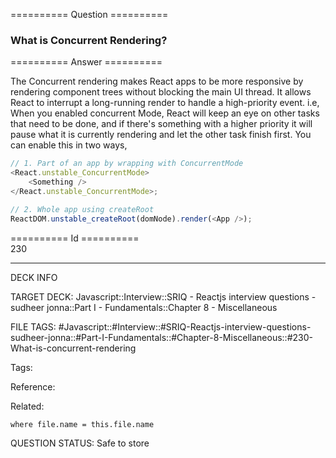 ========== Question ==========  

### What is Concurrent Rendering?  

========== Answer ==========  

The Concurrent rendering makes React apps to be more responsive by rendering component trees without blocking the main UI thread. It allows React to interrupt a long-running render to handle a high-priority event. i.e, When you enabled concurrent Mode, React will keep an eye on other tasks that need to be done, and if there's something with a higher priority it will pause what it is currently rendering and let the other task finish first. You can enable this in two ways,

```javascript
// 1. Part of an app by wrapping with ConcurrentMode
<React.unstable_ConcurrentMode>
    <Something />
</React.unstable_ConcurrentMode>;

// 2. Whole app using createRoot
ReactDOM.unstable_createRoot(domNode).render(<App />);
```

========== Id ==========  
230

---

DECK INFO

TARGET DECK: Javascript::Interview::SRIQ - Reactjs interview questions - sudheer jonna::Part I - Fundamentals::Chapter 8 - Miscellaneous

FILE TAGS: #Javascript::#Interview::#SRIQ-Reactjs-interview-questions-sudheer-jonna::#Part-I-Fundamentals::#Chapter-8-Miscellaneous::#230-What-is-concurrent-rendering

Tags:

Reference:

Related:

```dataview
where file.name = this.file.name
```

QUESTION STATUS: Safe to store
